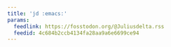 ```yaml
---
title: 'jd :emacs:'
params:
  feedlink: https://fosstodon.org/@Juliusdelta.rss
  feedid: 4c684b2ccb4134fa28aa9a6e6699ce94
---
```

